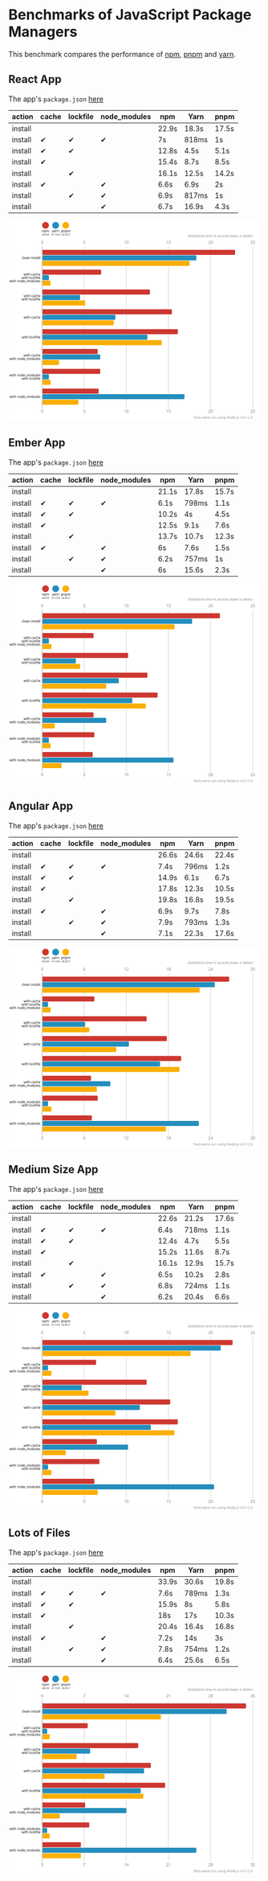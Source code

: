 # Benchmarks of JavaScript Package Managers

This benchmark compares the performance of [npm](https://github.com/npm/cli), [pnpm](https://github.com/pnpm/pnpm) and [yarn](https://github.com/yarnpkg/yarn).

## React App

The app's `package.json` [here](./fixtures/react-app/package.json)

| action  | cache | lockfile | node_modules| npm | Yarn | pnpm |
| ---     | ---   | ---      | ---         | --- | --- | --- |
| install |       |          |             | 22.9s | 18.3s | 17.5s |
| install | ✔    | ✔        | ✔           | 7s | 818ms | 1s |
| install | ✔    | ✔        |             | 12.8s | 4.5s | 5.1s |
| install | ✔    |          |             | 15.4s | 8.7s | 8.5s |
| install |      | ✔        |             | 16.1s | 12.5s | 14.2s |
| install | ✔    |          | ✔           | 6.6s | 6.9s | 2s |
| install |      | ✔        | ✔           | 6.9s | 817ms | 1s |
| install |      |          | ✔           | 6.7s | 16.9s | 4.3s |

![Graph of the react-app results](./results/imgs/react-app.svg)

## Ember App

The app's `package.json` [here](./fixtures/ember-quickstart/package.json)

| action  | cache | lockfile | node_modules| npm | Yarn | pnpm |
| ---     | ---   | ---      | ---         | --- | --- | --- |
| install |       |          |             | 21.1s | 17.8s | 15.7s |
| install | ✔    | ✔        | ✔           | 6.1s | 798ms | 1.1s |
| install | ✔    | ✔        |             | 10.2s | 4s | 4.5s |
| install | ✔    |          |             | 12.5s | 9.1s | 7.6s |
| install |      | ✔        |             | 13.7s | 10.7s | 12.3s |
| install | ✔    |          | ✔           | 6s | 7.6s | 1.5s |
| install |      | ✔        | ✔           | 6.2s | 757ms | 1s |
| install |      |          | ✔           | 6s | 15.6s | 2.3s |

![Graph of the ember-quickstart results](./results/imgs/ember-quickstart.svg)

## Angular App

The app's `package.json` [here](./fixtures/angular-quickstart/package.json)

| action  | cache | lockfile | node_modules| npm | Yarn | pnpm |
| ---     | ---   | ---      | ---         | --- | --- | --- |
| install |       |          |             | 26.6s | 24.6s | 22.4s |
| install | ✔    | ✔        | ✔           | 7.4s | 796ms | 1.2s |
| install | ✔    | ✔        |             | 14.9s | 6.1s | 6.7s |
| install | ✔    |          |             | 17.8s | 12.3s | 10.5s |
| install |      | ✔        |             | 19.8s | 16.8s | 19.5s |
| install | ✔    |          | ✔           | 6.9s | 9.7s | 7.8s |
| install |      | ✔        | ✔           | 7.9s | 793ms | 1.3s |
| install |      |          | ✔           | 7.1s | 22.3s | 17.6s |

![Graph of the angular-quickstart results](./results/imgs/angular-quickstart.svg)

## Medium Size App

The app's `package.json` [here](./fixtures/medium-size-app/package.json)

| action  | cache | lockfile | node_modules| npm | Yarn | pnpm |
| ---     | ---   | ---      | ---         | --- | --- | --- |
| install |       |          |             | 22.6s | 21.2s | 17.6s |
| install | ✔    | ✔        | ✔           | 6.4s | 718ms | 1.1s |
| install | ✔    | ✔        |             | 12.4s | 4.7s | 5.5s |
| install | ✔    |          |             | 15.2s | 11.6s | 8.7s |
| install |      | ✔        |             | 16.1s | 12.9s | 15.7s |
| install | ✔    |          | ✔           | 6.5s | 10.2s | 2.8s |
| install |      | ✔        | ✔           | 6.8s | 724ms | 1.1s |
| install |      |          | ✔           | 6.2s | 20.4s | 6.6s |

![Graph of the medium-size-app results](./results/imgs/medium-size-app.svg)

## Lots of Files

The app's `package.json` [here](./fixtures/alotta-files/package.json)

| action  | cache | lockfile | node_modules| npm | Yarn | pnpm |
| ---     | ---   | ---      | ---         | --- | --- | --- |
| install |       |          |             | 33.9s | 30.6s | 19.8s |
| install | ✔    | ✔        | ✔           | 7.6s | 789ms | 1.3s |
| install | ✔    | ✔        |             | 15.9s | 8s | 5.8s |
| install | ✔    |          |             | 18s | 17s | 10.3s |
| install |      | ✔        |             | 20.4s | 16.4s | 16.8s |
| install | ✔    |          | ✔           | 7.2s | 14s | 3s |
| install |      | ✔        | ✔           | 7.8s | 754ms | 1.2s |
| install |      |          | ✔           | 6.4s | 25.6s | 6.5s |

![Graph of the alotta-files results](./results/imgs/alotta-files.svg)